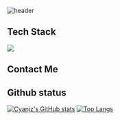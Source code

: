 ![header](https://capsule-render.vercel.app/api?type=cylinder&theme=tokyonight&height=200&section=header&text=Cyanjz's%20repo&fontSize=90&animation=fadeIn
)
## Tech Stack
<img src="https://img.shields.io/badge/python-20232a.svg?style=for-the-badge&logo=python&logoColor=61DAFB" />

## Contact Me



## Github status
[![Cyanjz's GitHub stats](https://github-readme-stats.vercel.app/api?username=cyanjz&theme=merko)](https://github.com/anuraghazra/github-readme-stats) [![Top Langs](https://github-readme-stats.vercel.app/api/top-langs/?username=cyanjz&hide=Jupyter&20Notebook&layout=compact&theme=merko)](https://github.com/anuraghazra/github-readme-stats)


